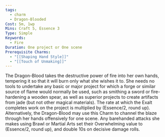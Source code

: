 ```yaml
---
tags:
  - charm
  - Dragon-Blooded
Cost: 5m, 1wp
Mins: Craft 5, Essence 3
Type: Simple
Keywords:
  - Fire
Duration: One project or One scene
Prerequisite Charms:
  - "[[Shaping Hand Style]]"
  - "[[Touch of Unmaking]]"
---
```

The Dragon-Blood takes the destructive power of fire into her own hands, tempering it so that it will burn only what she wishes it to. She needs no tools to undertake any basic or major project for which a forge or similar source of flame would normally be used, such as smithing a sword or fire-hardening a wooden spear, as well as superior projects to create artifacts from jade (but not other magical materials). The rate at which the Exalt completes work on the project is multiplied by (Essence/2, round up). Alternatively, the Dragon-Blood may use this Charm to channel the blaze through her hands offensively for one scene. Any barehanded attacks she makes using Brawl or Martial Arts set their Overwhelming value to (Essence/2, round up), and double 10s on decisive damage rolls.